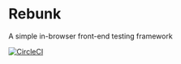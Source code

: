 # Rebunk

A simple in-browser front-end testing framework

[![CircleCI](https://circleci.com/gh/obihill/rebunk.svg?style=shield)](https://circleci.com/gh/obihill/rebunk)

